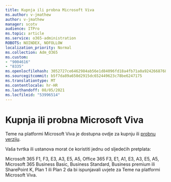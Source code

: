 ```yaml
---
title: Kupnja ili probna Microsoft Viva
ms.author: v-jmathew
author: v-jmathew
manager: scotv
audience: ITPro
ms.topic: article
ms.service: o365-administration
ROBOTS: NOINDEX, NOFOLLOW
localization_priority: Normal
ms.collection: Adm_O365
ms.custom:
- "9004616"
- "8335"
ms.openlocfilehash: 3052727ce6462984ab56e1d84096fd18a4fb71a0a9242668768793e2d0416ab5
ms.sourcegitcommit: b5f7da89a650d2915dc652449623c78be6247175
ms.translationtype: MT
ms.contentlocale: hr-HR
ms.lasthandoff: 08/05/2021
ms.locfileid: "53996514"
---
```

# <a name="buy-or-trial-microsoft-viva"></a>Kupnja ili probna Microsoft Viva

Teme na platformi Microsoft Viva je dostupna ovdje za kupnju ili [probnu verziju](https://aka.ms/BuyVivaTopics).

Vaša tvrtka ili ustanova morat će koristiti jednu od sljedećih pretplata:

Microsoft 365 F1, F3, E3, A3, E5, A5, Office 365 F3, E1, A1, E3, A3, E5, A5, Microsoft 365 Business Basic, Business Standard, Business premium ili SharePoint K, Plan 1 ili Plan 2 da bi ispunjavali uvjete za Teme na platformi Microsoft Viva.
